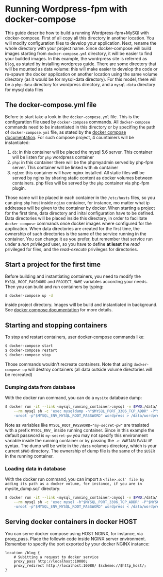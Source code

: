 
Running Wordpress-fpm with docker-compose
==============================================

This guide describe how to build a running Wordpress-fpm+MySQl with docker-compose. First of all copy all this directory in another location. You will modify configuration files  to develop your application. Next, rename the whole directory with your project name. Since docker-compose will build images starting from `docker-compose.yml` directory, it will be easier to find your builded images. In this example, the
wordrpress site is referred as `blog`, as stated by installing wordpress guide. There are some directory that will be mounted as data volume: this will make easier to develop the code or re-spawn the docker application on another location using the same volume directory (as it would be for mysql-data directory). For this model, there will be a `php-data` directory for wordpress directory, and a `mysql-data` directory for mysql
data files

## The docker-compose.yml file

Before to start take a look in the `docker-compose.yml` file. This is the configuration file used by `docker-compose` commands. All `docker-compose` commands need to be instantiated in this directory or by specifing the path of `docker-compose.yml` file, as stated by the [docker compose documentation](https://docs.docker.com/compose/). For such compose project, 4 countainers will be instantiated:

1. `db`: in this container will be placed the mysql 5.6 server. This container will be listen for `php` wordpress container
2. `php`: in this container there will be the phpmyadmin served by php-fpm server. This container will be linked with `db` container
3. `nginx`: this container will have nginx installed. All static files will be served by nginx by sharing static content as docker volumes between containers. php files will be served by the `php` container via php-fpm plugin.

Those name will be placed in each container in the `/etc/hosts` files, so you can ping `php` host inside `nginx` container, for instance, mo matter what ip addresses will be given to the container by docker. When starting a project for the first time, data directory and inital configuration have to be defined. Data directories will be placed inside this directory, in order to facilitate `docker-compose` commands once docker images where configured for the application. When data directories are created for the first time, the ownership of such directories is the same of the service running in the container. You can change it as you prefer, but remember that service run under a *non privileged* user, so you have to define **at least** the *read* privileged for files, and the *read-execute* privileges for directories.

## Start a project for the first time

Before building and instantiating containers, you need to modify the `MYSQL_ROOT_PASSWORD` and `PROJECT_NAME` variables according your needs. Then you can build and run containers by typing:

```bash
$ docker-compose up -d
```
inside project directory. Images will be build and instantiated in background. See [docker compose documentation](https://docs.docker.com/compose/) for more details.

## Starting and stopping containers

To stop and restart containers, user docker-compose commands like:

```bash
$ docker-compose start
$ docker-compose restart
$ docker-compose stop
```

Those commands wouldn't recreate containers. Note that using `docker-compose up` will destroy containers (all data outside volume directories will be recreated)

### Dumping data from database

With the docker run command, you can do a `mysite` database dump:

```bash
$ docker run -it --link <mysql_running_container>:mysql -v $PWD:/data/ -e MYSQL_ROOT_PASSWORD="my-secret-pw" \
    --rm mysql sh -c 'exec mysqldump -h"$MYSQL_PORT_3306_TCP_ADDR" -P"$MYSQL_PORT_3306_TCP_PORT" \
    -uroot -p"$MYSQL_ENV_MYSQL_ROOT_PASSWORD" wordpress > /data/wordpress_dump.sql'
```

Note as variables like `MYSQL_ROOT_PASSWORD="my-secret-pw"` are traslated with a prefix `MYSQL_ENV_` inside running container. Since in this example the default password is `my-secret-pw` you may not specify this environment variable inside the running container or by passing the `-e VARIABLE=VALUE` syntax. The dump will be write in the `/data` volumes directory, which is your current `$PWD` directory. The ownership of dump file is the same of the `$USER` in the running container.

### Loading data in database

With the docker run command, you can import a `<file>.sql' file by adding its path as a docker volume, for instance, if you are in `mysite_dump.sql` directory:

```bash
$ docker run -it --link <mysql_running_container>:mysql -v $PWD:/data/ -e MYSQL_ROOT_PASSWORD="my-secret-pw" \
    --rm mysql sh -c 'exec mysql -h"$MYSQL_PORT_3306_TCP_ADDR" -P"$MYSQL_PORT_3306_TCP_PORT" \
    -uroot -p"$MYSQL_ENV_MYSQL_ROOT_PASSWORD" wordpress < /data/wordpress_dump.sql'
```

## Serving docker containers in docker HOST

You can serve docker compose using HOST NGINX, for instance, via proxy_pass. Place the followin code inside NGINX server environment. Remember to specify the port exported by your docker NGINX instance:

```
location /blog {
    # Subitting a request to docker service
    proxy_pass http://localhost:10080;
    proxy_redirect http://localhost:10080/ $scheme://$http_host/;
}
```
